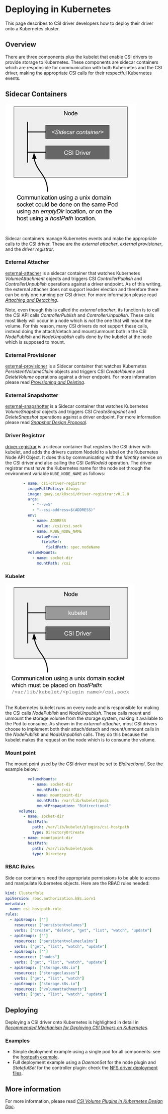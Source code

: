# Deploying in Kubernetes
This page describes to CSI driver developers how to deploy their driver onto a Kubernetes cluster.

## Overview
There are three components plus the kubelet that enable CSI drivers to provide storage to Kubernetes. These components are sidecar containers which are responsible for communication with both Kubernetes and the CSI driver, making the appropriate CSI calls for their respectful Kubernetes events.

## Sidecar Containers
[![sidecar-container](images/sidecar-container.png)](https://docs.google.com/a/greatdanedata.com/drawings/d/1JExJ_98dt0NAsJ7iI0_9loeTn2rbLeEcpOMEvKrF-9w/edit?usp=sharing)

Sidecar containers manage Kubernetes events and make the appropriate calls to the CSI driver. These are the _external attacher_, _external provisioner_, and the _driver registrar_.

### External Attacher
[external-attacher](https://github.com/kubernetes-csi/external-attacher) is a sidecar container that watches Kubernetes _VolumeAttachment_ objects and triggers CSI _ControllerPublish_ and _ControllerUnpublish_ operations against a driver endpoint. As of this writing, the external attacher does not support leader election and therefore there can be only one running per CSI driver.  For more information please read [_Attaching and Detaching_](https://github.com/kubernetes/community/blob/master/contributors/design-proposals/storage/container-storage-interface.md#attaching-and-detaching).

Note, even though this is called the _external attacher_, its function is to call the CSI API calls _ControllerPublish_ and _ControllerUnpublish_. These calls most likely will occur in a node which is _not_ the one that will mount the volume. For this reason, many CSI drivers do not support these calls, instead doing the attach/detach and mount/unmount both in the CSI _NodePublish_ and _NodeUnpublish_ calls done by the kubelet at the node which is supposed to mount.

### External Provisioner
[external-provisioner](https://github.com/kubernetes-csi/external-provisioner) is a Sidecar container that watches Kubernetes _PersistentVolumeClaim_ objects and triggers CSI _CreateVolume_ and _DeleteVolume_ operations against a driver endpoint. For more information please read [_Provisioning and Deleting_](https://github.com/kubernetes/community/blob/master/contributors/design-proposals/storage/container-storage-interface.md#provisioning-and-deleting).

### External Snapshotter
[external-snapshotter](https://github.com/kubernetes-csi/external-snapshotter) is a Sidecar container that watches Kubernetes _VolumeSnapshot_ objects and triggers CSI _CreateSnapshot_ and _DeleteSnapshot_ operations against a driver endpoint. For more information please read [_Snapshot Design Proposal_](https://github.com/kubernetes/community/blob/master/contributors/design-proposals/storage/csi-snapshot.md).

### Driver Registrar
[driver-registrar](https://github.com/kubernetes-csi/driver-registrar) is a sidecar container that registers the CSI driver with kubelet, and adds the drivers custom NodeId to a label on the Kubernetes Node API Object. It does this by communicating with the _Identity_ service on the CSI driver and also calling the CSI _GetNodeId_ operation. The driver registrar must have the Kubernetes name for the node set through the environment variable `KUBE_NODE_NAME` as follows:

```yaml
        - name: csi-driver-registrar
          imagePullPolicy: Always
          image: quay.io/k8scsi/driver-registrar:v0.2.0
          args:
            - "--v=5"
            - "--csi-address=$(ADDRESS)"
          env:
            - name: ADDRESS
              value: /csi/csi.sock
            - name: KUBE_NODE_NAME
              valueFrom:
                fieldRef:
                  fieldPath: spec.nodeName
          volumeMounts:
            - name: socket-dir
              mountPath: /csi
```

### Kubelet
[![kubelet](images/kubelet.png)](https://docs.google.com/a/greatdanedata.com/drawings/d/1NXaVNDh3mSDhog7Q3Y9eELyEF24F8Z-Kk0ujR3pyOes/edit?usp=sharing)

The Kubernetes kubelet runs on every node and is responsible for making the CSI calls _NodePublish_ and _NodeUnpublish_. These calls mount and unmount the storage volume from the storage system, making it available to the Pod to consume. As shown in the _external-attacher_, most CSI drivers choose to implement both their attach/detach and mount/unmount calls in the _NodePublish_ and _NodeUnpublish_ calls. They do this because the kubelet makes the request on the node which is to consume the volume.

### Mount point
The mount point used by the CSI driver must be set to _Bidirectional_. See the example below:

```yaml
          volumeMounts:
            - name: socket-dir
              mountPath: /csi
            - name: mountpoint-dir
              mountPath: /var/lib/kubelet/pods
              mountPropagation: "Bidirectional"
      volumes:
        - name: socket-dir
          hostPath:
            path: /var/lib/kubelet/plugins/csi-hostpath
            type: DirectoryOrCreate
        - name: mountpoint-dir
          hostPath:
            path: /var/lib/kubelet/pods
            type: Directory
```

### RBAC Rules
Side car containers need the appropriate permissions to be able to access and manipulate Kubernetes objects. Here are the RBAC rules needed:

```yaml
kind: ClusterRole
apiVersion: rbac.authorization.k8s.io/v1
metadata:
  name: csi-hostpath-role
rules:
  - apiGroups: [""]
    resources: ["persistentvolumes"]
    verbs: ["create", "delete", "get", "list", "watch", "update"]
  - apiGroups: [""]
    resources: ["persistentvolumeclaims"]
    verbs: ["get", "list", "watch", "update"]
  - apiGroups: [""]
    resources: ["nodes"]
    verbs: ["get", "list", "watch", "update"]
  - apiGroups: ["storage.k8s.io"]
    resources: ["storageclasses"]
    verbs: ["get", "list", "watch"]
  - apiGroups: ["storage.k8s.io"]
    resources: ["volumeattachments"]
    verbs: ["get", "list", "watch", "update"]
```

## Deploying
Deploying a CSI driver onto Kubernetes is highlighted in detail in [_Recommended Mechanism for Deploying CSI Drivers on Kubernetes_](https://github.com/kubernetes/community/blob/master/contributors/design-proposals/storage/container-storage-interface.md#recommended-mechanism-for-deploying-csi-drivers-on-kubernetes). 

### Examples

- Simple deployment example using a single pod for all components: see the [hostpath example](Example.html).
- Full deployment example using a _DaemonSet_ for the node plugin and _StatefulSet_ for the controller plugin: check the [NFS driver deployment files][nfs-driver]. 

## More information
For more information, please read [_CSI Volume Plugins in Kubernetes Design Doc_](https://github.com/kubernetes/community/blob/master/contributors/design-proposals/storage/container-storage-interface.md).

[nfs-driver]: https://github.com/kubernetes-csi/drivers/tree/master/pkg/nfs/deploy/kubernetes
